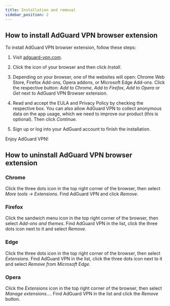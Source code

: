 ```yaml
---
title: Installation and removal
sidebar_position: 2
---
```


## How to install AdGuard VPN browser extension

To install AdGuard VPN browser extension, follow these steps:

1. Visit [adguard-vpn.com](https://adguard-vpn.com/browser-extension/overview.html).

2. Click the icon of your browser and then click *Install*.

3. Depending on your browser, one of the websites will open: Chrome Web Store, Firefox Add-ons, Opera addons, or Microsoft Edge Add-ons. Click the respective button: *Add to Chrome*, *Add to Firefox*, *Add to Opera* or *Get* next to AdGuard VPN Browser extension.

4. Read and accept the EULA and Privacy Policy by checking the respective box. You can also allow AdGuard VPN to collect anonymous data on the app usage, which we need to improve our product (this is optional). Then click *Continue*.

5. Sign up or log into your AdGuard account to finish the installation.

Enjoy AdGuard VPN!

## How to uninstall AdGuard VPN browser extension

### Chrome

Click the three dots icon in the top right corner of the browser, then select *More tools → Extensions*. Find AdGuard VPN and click *Remove*.

### Firefox

Click the sandwich menu icon in the top right corner of the browser, then select *Add-ons and themes*. Find AdGuard VPN in the list, click the three dots icon next to it and select *Remove*.

### Edge

Click the three dots icon in the top right corner of the browser, then select *Extensions*. Find AdGuard VPN in the list, click the three dots icon next to it and select *Remove from Microsoft Edge*.

### Opera

Click the *Extensions* icon in the top right corner of the browser, then select *Manage extensions...*. Find AdGuard VPN in the list and click the *Remove* button.  
